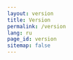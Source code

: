 ```yaml
---
layout: version
title: Version
permalink: /version
lang: ru
page_id: version
sitemap: false
---
```




